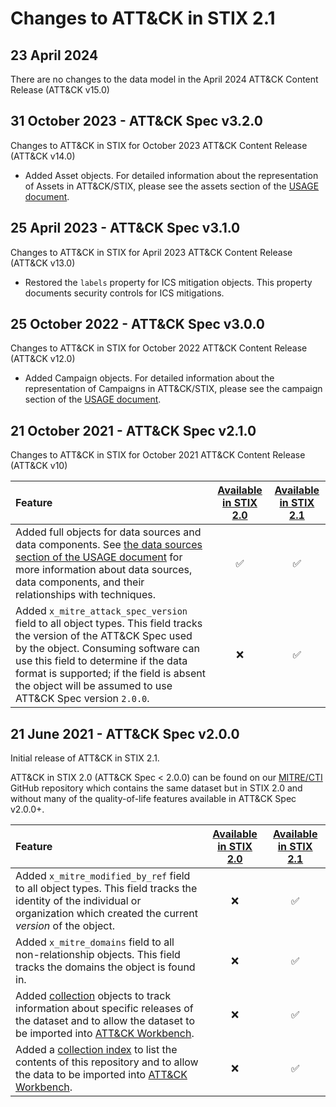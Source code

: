 # Changes to ATT&CK in STIX 2.1

## 23 April 2024

There are no changes to the data model in the April 2024 ATT&CK Content Release (ATT&CK v15.0)

## 31 October 2023 - ATT&CK Spec v3.2.0

Changes to ATT&CK in STIX for October 2023 ATT&CK Content Release (ATT&CK v14.0)

* Added Asset objects. For detailed information about the representation of Assets in ATT&CK/STIX, please see the assets section of the [USAGE document](https://github.com/mitre-attack/attack-stix-data/blob/master/USAGE.md#assets).

## 25 April 2023 - ATT&CK Spec v3.1.0

Changes to ATT&CK in STIX for April 2023 ATT&CK Content Release (ATT&CK v13.0)

* Restored the `labels` property for ICS mitigation objects. This property documents security controls for ICS mitigations.

## 25 October 2022 - ATT&CK Spec v3.0.0

Changes to ATT&CK in STIX for October 2022 ATT&CK Content Release (ATT&CK v12.0)

* Added Campaign objects. For detailed information about the representation of Campaigns in ATT&CK/STIX, please see the campaign section of the [USAGE document](https://github.com/mitre-attack/attack-stix-data/blob/master/USAGE.md#campaigns).

## 21 October 2021 - ATT&CK Spec v2.1.0
Changes to ATT&CK in STIX for October 2021 ATT&CK Content Release (ATT&CK v10)

| Feature | [Available in STIX 2.0](https://github.com/mitre/cti) | [Available in STIX 2.1](https://github.com/mitre-attack/attack-stix-data) |
|:--------|:-----------------------------------------------------:|:-------------------------------------------------------------------------:|
| Added full objects for data sources and data components. See [the data sources section of the USAGE document](https://github.com/mitre-attack/attack-stix-data/blob/master/USAGE.md#data-sources-and-data-components) for more information about data sources, data components, and their relationships with techniques. | :white_check_mark: | :white_check_mark: |
| Added `x_mitre_attack_spec_version` field to all object types. This field tracks the version of the ATT&CK Spec used by the object. Consuming software can use this field to determine if the data format is supported; if the field is absent the object will be assumed to use ATT&CK Spec version `2.0.0`. | :x: | :white_check_mark: |

## 21 June 2021 - ATT&CK Spec v2.0.0
Initial release of ATT&CK in STIX 2.1.

ATT&CK in STIX 2.0 (ATT&CK Spec < 2.0.0) can be found on our [MITRE/CTI](https://github.com/mitre/cti) GitHub repository which contains the same dataset but in STIX 2.0 and without many of the quality-of-life features available in ATT&CK Spec v2.0.0+.

| Feature | [Available in STIX 2.0](https://github.com/mitre/cti) | [Available in STIX 2.1](https://github.com/mitre-attack/attack-stix-data) |
|:--------|:-----------------------------------------------------:|:-------------------------------------------------------------------------:|
| Added `x_mitre_modified_by_ref` field to all object types. This field tracks the identity of the individual or organization which created the current _version_ of the object. | :x: | :white_check_mark: | 
| Added `x_mitre_domains` field to all non-relationship objects. This field tracks the domains the object is found in. | :x: | :white_check_mark: |
| Added [collection](https://github.com/center-for-threat-informed-defense/attack-workbench-frontend/blob/master/docs/collections.md) objects to track information about specific releases of the dataset and to allow the dataset to be imported into [ATT&CK Workbench](https://github.com/center-for-threat-informed-defense/attack-workbench-frontend/). | :x: | :white_check_mark: |
| Added a [collection index](https://github.com/center-for-threat-informed-defense/attack-workbench-frontend/blob/master/docs/collections.md) to list the contents of this repository and to allow the data to be imported into [ATT&CK Workbench](https://github.com/center-for-threat-informed-defense/attack-workbench-frontend/). | :x: | :white_check_mark: |